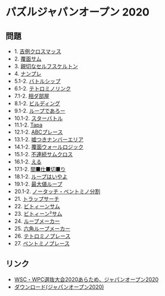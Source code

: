 # パズルジャパンオープン 2020

## 問題
- 1\. [吉例クロスマッス](../puzzle/arithmeticsquare.md)
- 2\. [覆面サム](../puzzle/letterweights.md)
- 3\. [親切なセルフスケルトン](../puzzle/scrabble.md)
- 4\. [ナンプレ](../puzzle/sudoku.md)
- 5.1-2. [バトルシップ](../puzzle/battleships.md)
- 6.1-2. [テトロミノリンク](../puzzle/lits.md)
- 7.1-2. [相ダ部屋](../puzzle/aidabeya.md)
- 8.1-2. [ビルディング](../puzzle/skyscrapers.md)
- 9.1-2. [ループであろー](../puzzle/yajilin.md)
- 10.1-2. [スターバトル](../puzzle/starbattle.md)
- 11.1-2. [Tapa](../puzzle/tapa.md)
- 12.1-2. [ABCプレース](../puzzle/easyas.md)
- 13.1-2. [嘘つきナンバーエリア](../puzzle/shikaku_offbyone.md)
- 14.1-2. [覆面ウォールロジック](../puzzle/fourwinds_encoded.md)
- 15.1-2. [不連続サムクロス](../puzzle/kakuro_nonconsective.md)
- 16.1-2. [える](../puzzle/l.md)
- 17.1-2. [間■仕■切■り](../puzzle/nurikabe.md)
- 18.1-2. [ループはいやよ](../puzzle/slant.md)
- 19.1-2. [最大値ループ](../puzzle/maxloop.md)
- 20.1-2. [ノータッチ・ペントミノ分割](../puzzle/pentominous.md)
- 21\. [トラップサーチ](../puzzle/kuromasu.md)
- 22\. [ビトィーンサム](../puzzle/doppelblock.md)
- 23\. [ビトィーン²サム](../puzzle/doppelblock_2.md)
- 24\. [ループメーカー](../puzzle/slitherlink.md)
- 25\. [六角ループメーカー](../puzzle/slitherlink_hex.md)
- 26\. [テトロミノプレース](../puzzle/tetrominoes.md)
- 27\. [ペントミノプレース](../puzzle/pentominoes.md)

## リンク
- [WSC・WPC選抜大会2020あらため、ジャパンオープン2020](https://jppuzzles.com/jpcjnpc/wscwpc-senbatsu2020/)
- [ダウンロード(ジャパンオープン2020)](https://jppuzzles.com/jpcjnpc/wscwpc-senbatsu2020/download/)
